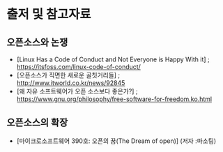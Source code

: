 # 출저 및 참고자료

## 오픈소스와 논쟁

- [Linux Has a Code of Conduct and Not Everyone is Happy With it] ; <https://itsfoss.com/linux-code-of-conduct/>
- [오픈소스가 직면한 새로운 골칫거리들] ; <http://www.itworld.co.kr/news/92845>
- [왜 자유 소프트웨어가 오픈 소스보다 좋은가?] ; <https://www.gnu.org/philosophy/free-software-for-freedom.ko.html>


## 오픈소스의 확장

- [마이크로소프트웨어 390호: 오픈의 꿈(The Dream of open)] (저자 :마소팀)
